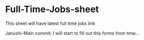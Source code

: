 # Full-Time-Jobs-sheet
This sheet will have latest full time jobs link


Janushi-Main commit: I will start to fill out this forms from tmw...
